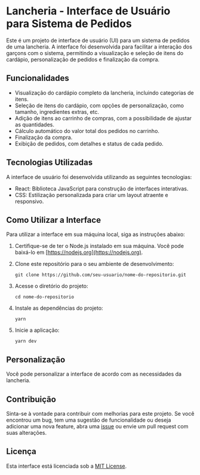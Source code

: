 # Lancheria - Interface de Usuário para Sistema de Pedidos

Este é um projeto de interface de usuário (UI) para um sistema de pedidos de uma lancheria. A interface foi desenvolvida para facilitar a interação dos garçons com o sistema, permitindo a visualização e seleção de itens do cardápio, personalização de pedidos e finalização da compra.

## Funcionalidades

- Visualização do cardápio completo da lancheria, incluindo categorias de itens.
- Seleção de itens do cardápio, com opções de personalização, como tamanho, ingredientes extras, etc.
- Adição de itens ao carrinho de compras, com a possibilidade de ajustar as quantidades.
- Cálculo automático do valor total dos pedidos no carrinho.
- Finalização da compra.
- Exibição de pedidos, com detalhes e status de cada pedido.

## Tecnologias Utilizadas

A interface de usuário foi desenvolvida utilizando as seguintes tecnologias:

- React: Biblioteca JavaScript para construção de interfaces interativas.
- CSS: Estilização personalizada para criar um layout atraente e responsivo.

## Como Utilizar a Interface

Para utilizar a interface em sua máquina local, siga as instruções abaixo:

1. Certifique-se de ter o Node.js instalado em sua máquina. Você pode baixá-lo em [https://nodejs.org](https://nodejs.org).

2. Clone este repositório para o seu ambiente de desenvolvimento:

   ```
   git clone https://github.com/seu-usuario/nome-do-repositorio.git
   ```

3. Acesse o diretório do projeto:

   ```
   cd nome-do-repositorio
   ```

4. Instale as dependências do projeto:

   ```
   yarn
   ```

5. Inicie a aplicação:

   ```
   yarn dev
   ```

## Personalização

Você pode personalizar a interface de acordo com as necessidades da lancheria.

## Contribuição

Sinta-se à vontade para contribuir com melhorias para este projeto. Se você encontrou um bug, tem uma sugestão de funcionalidade ou deseja adicionar uma nova feature, abra uma [issue](https://github.com/seu-usuario/nome-do-repositorio/issues) ou envie um pull request com suas alterações.

## Licença

Esta interface está licenciada sob a [MIT License](https://opensource.org/licenses/MIT).

